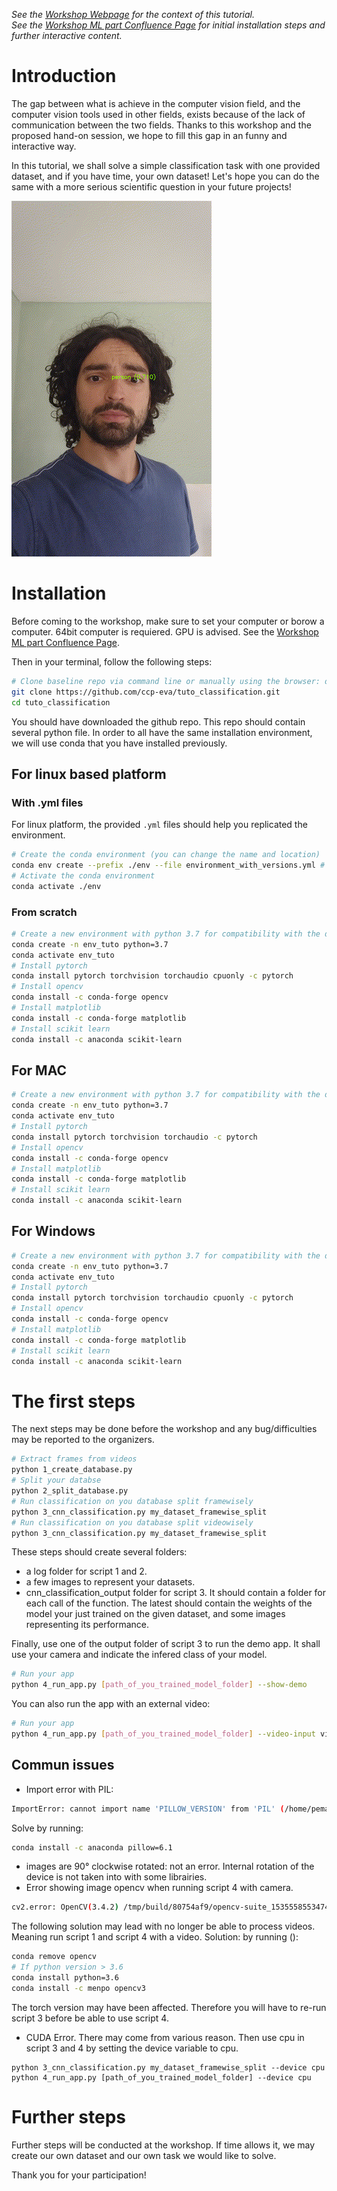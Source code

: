 *See the [Workshop Webpage](https://www.primate-cognition.eu/de/veranstaltungen/bridging-the-technological-gap-workshop.html) for the context of this tutorial.* <br>
*See the [Workshop ML part Confluence Page](https://ccp-eva.atlassian.net/wiki/external/231442020/NzM0MTJiYzVlZjk5NDJlZWJiYzY3ZTNhZWQyZDhlOTU?atlOrigin=eyJpIjoiMmJlM2Q0NzY3MTM2NGI0NGIyMmIzYjMxMDc3Y2RhNGMiLCJwIjoiYyJ9) for initial installation steps and further interactive content.*

# Introduction

The gap between what is achieve in the computer vision field, and the computer vision tools used in other fields, exists because of the lack of communication between the two fields. Thanks to this workshop and the proposed hand-on session, we hope to fill this gap in an funny and interactive way.

In this tutorial, we shall solve a simple classification task with one provided dataset, and if you have time, your own dataset! Let's hope you can do the same with a more serious scientific question in your future projects!

![](video_demo_output.gif)

# Installation



<!--
For organization:
``` bash
# to create md5sums files
find -type f -exec md5sum "{}" + > MD5SUMS
# to create env .yml files
conda env export --name ME22_env --file environment_with_versions.yml
conda env export --name ME22_env --from-history --file environment.yml
```
-->

Before coming to the workshop, make sure to set your computer or borow a computer. 64bit computer is requiered. GPU is advised. See the [Workshop ML part Confluence Page](https://ccp-eva.atlassian.net/wiki/external/231442020/NzM0MTJiYzVlZjk5NDJlZWJiYzY3ZTNhZWQyZDhlOTU?atlOrigin=eyJpIjoiMmJlM2Q0NzY3MTM2NGI0NGIyMmIzYjMxMDc3Y2RhNGMiLCJwIjoiYyJ9).

Then in your terminal, follow the following steps:

``` bash
# Clone baseline repo via command line or manually using the browser: download zip file and extract file.
git clone https://github.com/ccp-eva/tuto_classification.git
cd tuto_classification
```

You should have downloaded the github repo. This repo should contain several python file. In order to all have the same installation environment, we will use conda that you have installed previously.

## For linux based platform

### With .yml files

For linux platform, the provided `.yml` files should help you replicated the environment.

``` bash
# Create the conda environment (you can change the name and location)
conda env create --prefix ./env --file environment_with_versions.yml # or environment.yml
# Activate the conda environment
conda activate ./env
```

### From scratch

``` bash
# Create a new environment with python 3.7 for compatibility with the different librairies
conda create -n env_tuto python=3.7
conda activate env_tuto
# Install pytorch
conda install pytorch torchvision torchaudio cpuonly -c pytorch
# Install opencv
conda install -c conda-forge opencv
# Install matplotlib
conda install -c conda-forge matplotlib
# Install scikit learn
conda install -c anaconda scikit-learn 
```

## For MAC

``` bash
# Create a new environment with python 3.7 for compatibility with the different librairies
conda create -n env_tuto python=3.7
conda activate env_tuto
# Install pytorch
conda install pytorch torchvision torchaudio -c pytorch
# Install opencv
conda install -c conda-forge opencv
# Install matplotlib
conda install -c conda-forge matplotlib
# Install scikit learn
conda install -c anaconda scikit-learn 
```

## For Windows

``` bash
# Create a new environment with python 3.7 for compatibility with the different librairies
conda create -n env_tuto python=3.7
conda activate env_tuto
# Install pytorch
conda install pytorch torchvision torchaudio cpuonly -c pytorch
# Install opencv
conda install -c conda-forge opencv 
# Install matplotlib
conda install -c conda-forge matplotlib
# Install scikit learn
conda install -c anaconda scikit-learn 
```

# The first steps

The next steps may be done before the workshop and any bug/difficulties may be reported to the organizers.

``` bash
# Extract frames from videos
python 1_create_database.py
# Split your databse
python 2_split_database.py
# Run classification on you database split framewisely
python 3_cnn_classification.py my_dataset_framewise_split
# Run classification on you database split videowisely
python 3_cnn_classification.py my_dataset_framewise_split
```

These steps should create several folders:
- a log folder for script 1 and 2.
- a few images to represent your datasets.
- cnn_classification_output folder for script 3. It should contain a folder for each call of the function. The latest should contain the weights of the model your just trained on the given dataset, and some images representing its performance.

Finally, use one of the output folder of script 3 to run the demo app. It shall use your camera and indicate the infered class of your model.

``` bash
# Run your app
python 4_run_app.py [path_of_you_trained_model_folder] --show-demo
```

You can also run the app with an external video:


``` bash
# Run your app
python 4_run_app.py [path_of_you_trained_model_folder] --video-input video_test.mp4 --show-demo
```

## Commun issues

- Import error with PIL:
``` bash
ImportError: cannot import name 'PILLOW_VERSION' from 'PIL' (/home/pemartin/Documents/MPI/Projects/tuto_classification/env/lib/python3.7/site-packages/PIL/__init__.py)
```
Solve by running:
``` bash
conda install -c anaconda pillow=6.1
```
- images are 90° clockwise rotated: not an error. Internal rotation of the device is not taken into with some librairies.
- Error showing image opencv when running script 4 with camera.
``` bash
cv2.error: OpenCV(3.4.2) /tmp/build/80754af9/opencv-suite_1535558553474/work/modules/highgui/src/window.cpp:632: error: (-2:Unspecified error) The function is not implemented. Rebuild the library with Windows, GTK+ 2.x or Carbon support. If you are on Ubuntu or Debian, install libgtk2.0-dev and pkg-config, then re-run cmake or configure script in function 'cvShowImage'
```
The following solution may lead with no longer be able to process videos. Meaning run script 1 and script 4 with a video. Solution: by running ():
``` bash
conda remove opencv
# If python version > 3.6
conda install python=3.6
conda install -c menpo opencv3
```
The torch version may have been affected. Therefore you will have to re-run script 3 before be able to use script 4.
- CUDA Error. There may come from various reason. Then use cpu in script 3 and 4 by setting the device variable to cpu.
```
python 3_cnn_classification.py my_dataset_framewise_split --device cpu
python 4_run_app.py [path_of_you_trained_model_folder] --device cpu
```

# Further steps

Further steps will be conducted at the workshop. If time allows it, we may create our own dataset and our own task we would like to solve.

Thank you for your participation!

